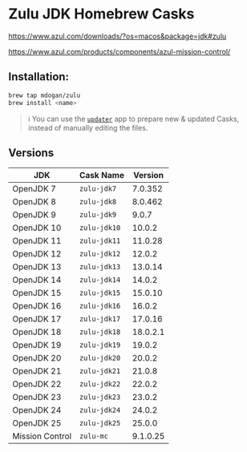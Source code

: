 # Zulu JDK Homebrew Casks

https://www.azul.com/downloads/?os=macos&package=jdk#zulu

https://www.azul.com/products/components/azul-mission-control/

## Installation:

```bash
brew tap mdogan/zulu
brew install <name>
```

> :information_source: You can use the [`updater`](updater) app to prepare new & updated Casks, instead of manually editing the files.


## Versions

| JDK | Cask Name | Version |
|--|--|--|
| OpenJDK 7 | `zulu-jdk7` | 7.0.352 |
| OpenJDK 8 | `zulu-jdk8` | 8.0.462 |
| OpenJDK 9 | `zulu-jdk9` | 9.0.7 |
| OpenJDK 10 | `zulu-jdk10` | 10.0.2 |
| OpenJDK 11 | `zulu-jdk11` | 11.0.28 |
| OpenJDK 12 | `zulu-jdk12` | 12.0.2 |
| OpenJDK 13 | `zulu-jdk13` | 13.0.14 |
| OpenJDK 14 | `zulu-jdk14` | 14.0.2 |
| OpenJDK 15 | `zulu-jdk15` | 15.0.10 |
| OpenJDK 16 | `zulu-jdk16` | 16.0.2 |
| OpenJDK 17 | `zulu-jdk17` | 17.0.16 |
| OpenJDK 18 | `zulu-jdk18` | 18.0.2.1 |
| OpenJDK 19 | `zulu-jdk19` | 19.0.2 |
| OpenJDK 20 | `zulu-jdk20` | 20.0.2 |
| OpenJDK 21 | `zulu-jdk21` | 21.0.8 |
| OpenJDK 22 | `zulu-jdk22` | 22.0.2 |
| OpenJDK 23 | `zulu-jdk23` | 23.0.2 |
| OpenJDK 24 | `zulu-jdk24` | 24.0.2 |
| OpenJDK 25 | `zulu-jdk25` | 25.0.0 |
| Mission Control | `zulu-mc` | 9.1.0.25 | [![MC](https://github.com/mdogan/homebrew-zulu/actions/workflows/mc.yml/badge.svg?branch=master&event=push)](https://github.com/mdogan/homebrew-zulu/actions/workflows/mc.yml) |
